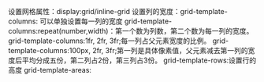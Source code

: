 设置网格属性：display:grid/inline-grid
设置列的宽度：grid-template-columns:
	可以单独设置每一列的宽度
	grid-template-columns:repeat(number,width)：第一个数为列数，第二个数为每一列的宽度。
	grid-template-columns:1fr, 2fr, 3fr;每一列占父元素宽度的比例。
	grid-template-columns:100px, 2fr, 3fr;第一列是具体像素值，父元素减去第一列的宽度后平均分成五份，第二列占2份，第三列占3份。
grid-template-rows:设置行的高度
grid-template-areas:
